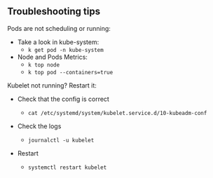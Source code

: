 ## Troubleshooting tips

Pods are not scheduling or running:
- Take a look in kube-system:
  - `k get pod -n kube-system`
- Node and Pods Metrics:
  - `k top node`
  - `k top pod --containers=true`

Kubelet not running? Restart it:

- Check that the config is correct
  - `cat /etc/systemd/system/kubelet.service.d/10-kubeadm-conf`

- Check the logs
  - `journalctl -u kubelet`

- Restart
  - `systemctl restart kubelet`